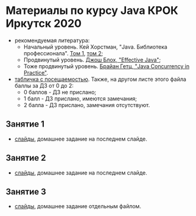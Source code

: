 # Материалы по курсу Java КРОК Иркутск 2020

- рекомендуемая литература:
  - Начальный уровень. Кей Хорстман, "Java. Библиотека профессионала". [Том 1](https://www.ozon.ru/context/detail/id/150586176/), [том 2](https://www.ozon.ru/context/detail/id/165524775);
  - Продвинутый уровень. [Джош Блох, "Effective Java"](https://www.ozon.ru/context/detail/id/148627191/);
  - Тоже продвинутый уровень. [Брайан Гетц, "Java Concurrency in Practice"](https://www.amazon.com/Java-Concurrency-Practice-Brian-Goetz/dp/0321349601).
- [табличка с посещаемостью](https://docs.google.com/spreadsheets/d/1cJg1O73Z7qoQOxvhc52P-mZY-JDIzWQNgs1Hp8MxqA4/edit?usp=sharing). Также, на другом листе этого файла баллы за ДЗ от 0 до 2:
  - 0 баллов - ДЗ не прислано;
  - 1 балл   - ДЗ прислано, имеются замечания;
  - 2 балла  - ДЗ прислано, замечания отсутствуют.

## Занятие 1
- [слайды](https://github.com/CROC-Java-School-2020-Irkutsk/lessons/blob/main/slides/%20%D0%97%D0%B0%D0%BD%D1%8F%D1%82%D0%B8%D0%B5%201.pptx), домашнее задание на последнем слайде.
## Занятие 2
- [слайды](https://github.com/CROC-Java-School-2020-Irkutsk/lessons/blob/main/slides/%20%D0%97%D0%B0%D0%BD%D1%8F%D1%82%D0%B8%D0%B5%202.pptx), домашнее задание на последнем слайде.
## Занятие 3
- [слайды](https://github.com/CROC-Java-School-2020-Irkutsk/lessons/blob/main/slides/%20%D0%97%D0%B0%D0%BD%D1%8F%D1%82%D0%B8%D0%B5%203), домашнее задание отдельным файлом.
